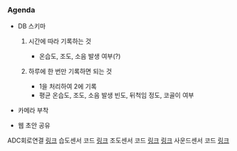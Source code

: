 ### Agenda

- DB 스키마

  1. 시간에 따라 기록하는 것
     - 온습도, 조도, 소음 발생 여부(?)

  2. 하루에 한 번만 기록하면 되는 것
     - 1을 처리하여 2에 기록
     - 평균 온습도, 조도, 소음 발생 빈도, 뒤척임 정도, 코골이 여부

- 카메라 부착

- 웹 초안 공유

ADC회로연결
[링크](http://makeshare.org/bbs/board.php?bo_table=arduinoetc&wr_id=23)
습도센서 코드
[링크](https://m.blog.naver.com/chandong83/220902795488)
조도센서 코드
[링크](https://battlewithmyself.tistory.com/53)
[링크](http://blog.naver.com/PostView.nhn?blogId=chandong83&logNo=221603593417&parentCategoryNo=&categoryNo=44&viewDate=&isShowPopularPosts=true&from=search)
사운드센서 코드
[링크](https://circuitdigest.com/microcontroller-projects/interfacing-pcf8591-adc-dac-module-with-raspberry-pi)
